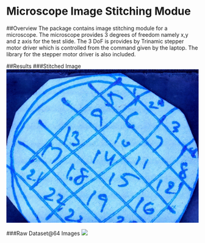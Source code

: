 # Microscope Image Stitching Modue

##Overview
The package contains image stitching module for a microscope. The microscope provides 3 degrees of freedom namely x,y and z axis for the test slide. The 3 DoF is provides by Trinamic stepper motor driver which is controlled from the command given by the laptop. The library for the stepper motor driver is also included.

##Results
###Stitched Image
<img src="./Results/Result.jpg">

###Raw Dataset@64 Images
<img src="./Results/Dataset.jpg">
